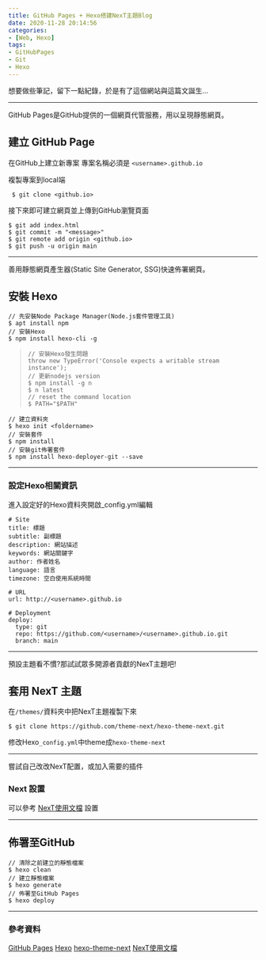 ```yaml
---
title: GitHub Pages + Hexo搭建NexT主題Blog
date: 2020-11-28 20:14:56
categories: 
- [Web, Hexo]
tags:
- GitHubPages 
- Git
- Hexo
---
```



想要做些筆記，留下一點紀錄，於是有了這個網站與這篇文誕生...
<!-- more -->

---

GitHub Pages是GitHub提供的一個網頁代管服務，用以呈現靜態網頁。

## 建立 GitHub Page

在GitHub上建立新專案
專案名稱必須是 `<username>.github.io`

複製專案到local端
```
 $ git clone <github.io>
```

接下來即可建立網頁並上傳到GitHub瀏覽頁面
```
$ git add index.html
$ git commit -m "<message>"
$ git remote add origin <github.io>
$ git push -u origin main
```

---

善用靜態網頁產生器(Static Site Generator, SSG)快速佈署網頁。

## 安裝 Hexo

```
// 先安裝Node Package Manager(Node.js套件管理工具)
$ apt install npm
// 安裝Hexo
$ npm install hexo-cli -g
```
> ```
> // 安裝Hexo發生問題
> throw new TypeError('Console expects a writable stream instance');
> // 更新nodejs version
> $ npm install -g n
> $ n latest
> // reset the command location
> $ PATH="$PATH"
> ```
```
// 建立資料夾
$ hexo init <foldername>
// 安裝套件
$ npm install
// 安裝git佈署套件
$ npm install hexo-deployer-git --save
```

---

### 設定Hexo相關資訊

進入設定好的Hexo資料夾開啟_config.yml編輯

```
# Site
title: 標題
subtitle: 副標題
description: 網站描述
keywords: 網站關鍵字
author: 作者姓名
language: 語言
timezone: 空白使用系統時間
```
```
# URL
url: http://<username>.github.io
```
```
# Deployment
deploy:
  type: git
  repo: https://github.com/<username>/<username>.github.io.git
  branch: main
```

---

預設主題看不慣?那試試眾多開源者貢獻的NexT主題吧!

## 套用 NexT 主題

在`/themes/`資料夾中把NexT主題複製下來
```
$ git clone https://github.com/theme-next/hexo-theme-next.git
```
修改Hexo`_config.yml`中theme成`hexo-theme-next`

---

嘗試自己改改NexT配置，或加入需要的插件

### Next 設置

可以參考 [NexT使用文檔](https://theme-next.iissnan.com/) 設置

---

## 佈署至GitHub
```
// 清除之前建立的靜態檔案
$ hexo clean
// 建立靜態檔案
$ hexo generate
// 佈署至GitHub Pages
$ hexo deploy
```

---

### 參考資料

[GitHub Pages](https://pages.github.com/)
[Hexo](https://hexo.io/zh-tw/)
[hexo-theme-next](https://github.com/theme-next/hexo-theme-next)
[NexT使用文檔](https://theme-next.iissnan.com/)
